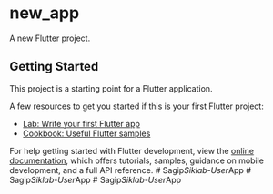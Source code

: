# new_app

A new Flutter project.

## Getting Started

This project is a starting point for a Flutter application.

A few resources to get you started if this is your first Flutter project:

- [Lab: Write your first Flutter app](https://docs.flutter.dev/get-started/codelab)
- [Cookbook: Useful Flutter samples](https://docs.flutter.dev/cookbook)

For help getting started with Flutter development, view the
[online documentation](https://docs.flutter.dev/), which offers tutorials,
samples, guidance on mobile development, and a full API reference.
#   S a g i p _ S i k l a b - U s e r _ A p p  
 #   S a g i p _ S i k l a b - U s e r _ A p p  
 #   S a g i p _ S i k l a b - U s e r _ A p p  
 